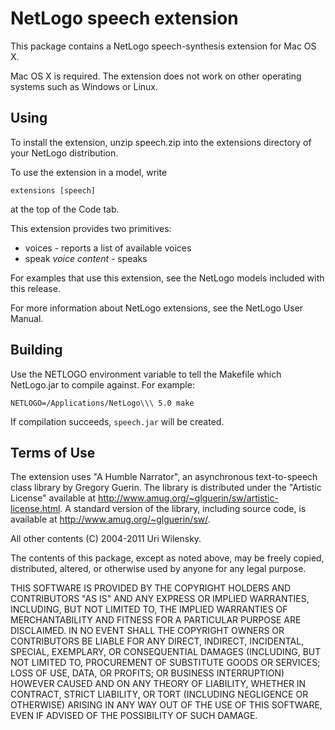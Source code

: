 # NetLogo speech extension

This package contains a NetLogo speech-synthesis extension for Mac OS X.

Mac OS X is required.  The extension does not work on other operating systems such as Windows or Linux.

## Using

To install the extension, unzip speech.zip into the extensions directory of your NetLogo distribution.

To use the extension in a model, write 

    extensions [speech]

at the top of the Code tab.

This extension provides two primitives: 

 * voices - reports a list of available voices
 * speak _voice_ _content_ - speaks

For examples that use this extension, see the NetLogo models included with this release.

For more information about NetLogo extensions, see the NetLogo User Manual.

## Building

Use the NETLOGO environment variable to tell the Makefile which NetLogo.jar to compile against.  For example:

    NETLOGO=/Applications/NetLogo\\\ 5.0 make

If compilation succeeds, `speech.jar` will be created.

## Terms of Use

The extension uses "A Humble Narrator", an asynchronous text-to-speech class library by Gregory Guerin. The library is distributed under the "Artistic License" available at http://www.amug.org/~glguerin/sw/artistic-license.html. A standard version of the library, including source code, is available at http://www.amug.org/~glguerin/sw/.

All other contents (C) 2004-2011 Uri Wilensky.

The contents of this package, except as noted above, may be freely copied, distributed, altered, or otherwise used by anyone for any legal purpose.

THIS SOFTWARE IS PROVIDED BY THE COPYRIGHT HOLDERS AND CONTRIBUTORS "AS IS" AND ANY EXPRESS OR IMPLIED WARRANTIES, INCLUDING, BUT NOT LIMITED TO, THE IMPLIED WARRANTIES OF MERCHANTABILITY AND FITNESS FOR A PARTICULAR PURPOSE ARE DISCLAIMED.  IN NO EVENT SHALL THE COPYRIGHT OWNERS OR CONTRIBUTORS BE LIABLE FOR ANY DIRECT, INDIRECT, INCIDENTAL, SPECIAL, EXEMPLARY, OR CONSEQUENTIAL DAMAGES (INCLUDING, BUT NOT LIMITED TO, PROCUREMENT OF SUBSTITUTE GOODS OR SERVICES; LOSS OF USE, DATA, OR PROFITS; OR BUSINESS INTERRUPTION) HOWEVER CAUSED AND ON ANY THEORY OF LIABILITY, WHETHER IN CONTRACT, STRICT LIABILITY, OR TORT (INCLUDING NEGLIGENCE OR OTHERWISE) ARISING IN ANY WAY OUT OF THE USE OF THIS SOFTWARE, EVEN IF ADVISED OF THE POSSIBILITY OF SUCH DAMAGE.

